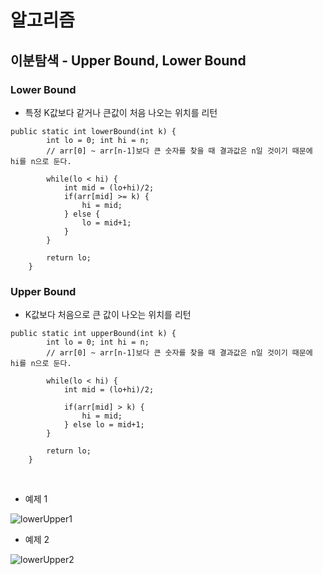 # 알고리즘

## 이분탐색 - Upper Bound, Lower Bound

### Lower Bound

- 특정 K값보다 같거나 큰값이 처음 나오는 위치를 리턴

```
public static int lowerBound(int k) {
        int lo = 0; int hi = n;
        // arr[0] ~ arr[n-1]보다 큰 숫자를 찾을 때 결과값은 n일 것이기 때문에 hi를 n으로 둔다.

        while(lo < hi) {
            int mid = (lo+hi)/2;
            if(arr[mid] >= k) {
                hi = mid;
            } else {
                lo = mid+1;
            }
        }

        return lo;
    }
```

### Upper Bound

- K값보다 처음으로 큰 값이 나오는 위치를 리턴

```
public static int upperBound(int k) {
        int lo = 0; int hi = n;
        // arr[0] ~ arr[n-1]보다 큰 숫자를 찾을 때 결과값은 n일 것이기 때문에 hi를 n으로 둔다.

        while(lo < hi) {
            int mid = (lo+hi)/2;

            if(arr[mid] > k) {
                hi = mid;
            } else lo = mid+1;
        }

        return lo;
    }

```

<br/>

- 예제 1

![lowerUpper1](https://img1.daumcdn.net/thumb/R1280x0/?scode=mtistory2&fname=https%3A%2F%2Fblog.kakaocdn.net%2Fdn%2FbMIAMA%2FbtqwvrNzD8k%2FLYflC0V1UnMn2OFyHfX0U1%2Fimg.png)

- 예제 2

![lowerUpper2](https://img1.daumcdn.net/thumb/R1280x0/?scode=mtistory2&fname=https%3A%2F%2Fblog.kakaocdn.net%2Fdn%2F2eip7%2FbtqwwYRwAfB%2FTuM9ohOJ7TGEWJtiw3w8nk%2Fimg.png)
